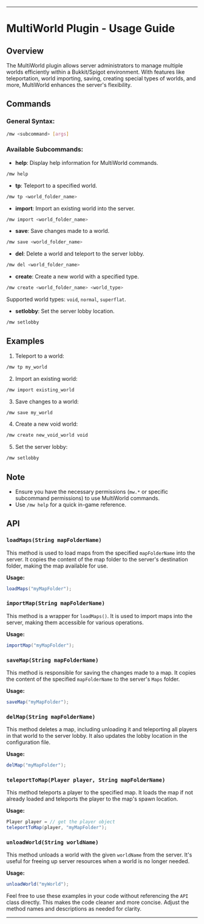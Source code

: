 
---

# MultiWorld Plugin - Usage Guide

## Overview

The MultiWorld plugin allows server administrators to manage multiple worlds efficiently within a Bukkit/Spigot environment. With features like teleportation, world importing, saving, creating special types of worlds, and more, MultiWorld enhances the server's flexibility.

## Commands

### General Syntax:

```bash
/mw <subcommand> [args]
```

### Available Subcommands:

- **help**: Display help information for MultiWorld commands.

```bash
/mw help
```

- **tp**: Teleport to a specified world.

```bash
/mw tp <world_folder_name>
```

- **import**: Import an existing world into the server.

```bash
/mw import <world_folder_name>
```

- **save**: Save changes made to a world.

```bash
/mw save <world_folder_name>
```

- **del**: Delete a world and teleport to the server lobby.

```bash
/mw del <world_folder_name>
```

- **create**: Create a new world with a specified type.

```bash
/mw create <world_folder_name> <world_type>
```

Supported world types: `void`, `normal`, `superflat`.

- **setlobby**: Set the server lobby location.

```bash
/mw setlobby
```

## Examples

1. Teleport to a world:

```bash
/mw tp my_world
```

2. Import an existing world:

```bash
/mw import existing_world
```

3. Save changes to a world:

```bash
/mw save my_world
```

4. Create a new void world:

```bash
/mw create new_void_world void
```

5. Set the server lobby:

```bash
/mw setlobby
```

## Note

- Ensure you have the necessary permissions (`mw.*` or specific subcommand permissions) to use MultiWorld commands.
- Use `/mw help` for a quick in-game reference.

## API

### `loadMaps(String mapFolderName)`

This method is used to load maps from the specified `mapFolderName` into the server. It copies the content of the map folder to the server's destination folder, making the map available for use.

**Usage:**

```java
loadMaps("myMapFolder");
```

### `importMap(String mapFolderName)`

This method is a wrapper for `loadMaps()`. It is used to import maps into the server, making them accessible for various operations.

**Usage:**

```java
importMap("myMapFolder");
```

### `saveMap(String mapFolderName)`

This method is responsible for saving the changes made to a map. It copies the content of the specified `mapFolderName` to the server's `Maps` folder.

**Usage:**

```java
saveMap("myMapFolder");
```

### `delMap(String mapFolderName)`

This method deletes a map, including unloading it and teleporting all players in that world to the server lobby. It also updates the lobby location in the configuration file.

**Usage:**

```java
delMap("myMapFolder");
```

### `teleportToMap(Player player, String mapFolderName)`

This method teleports a player to the specified map. It loads the map if not already loaded and teleports the player to the map's spawn location.

**Usage:**

```java
Player player = // get the player object
teleportToMap(player, "myMapFolder");
```

### `unloadWorld(String worldName)`

This method unloads a world with the given `worldName` from the server. It's useful for freeing up server resources when a world is no longer needed.

**Usage:**

```java
unloadWorld("myWorld");
```

Feel free to use these examples in your code without referencing the `API` class directly. This makes the code cleaner and more concise. Adjust the method names and descriptions as needed for clarity.

---

